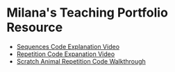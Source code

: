# Milana's Teaching Portfolio Resource

* [Sequences Code Explanation Video](https://youtu.be/nCcOz_TFNgI)
* [Repetition Code Expanation Video](https://youtu.be/mxGuQFWx8pc)
* [Scratch Animal Repetition Code Walkthrough](https://www.youtube.com/watch?v=figbN6FRHZ8)
